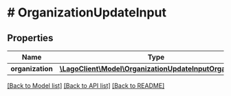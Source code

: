 # # OrganizationUpdateInput

## Properties

Name | Type | Description | Notes
------------ | ------------- | ------------- | -------------
**organization** | [**\LagoClient\Model\OrganizationUpdateInputOrganization**](OrganizationUpdateInputOrganization.md) |  |

[[Back to Model list]](../../README.md#models) [[Back to API list]](../../README.md#endpoints) [[Back to README]](../../README.md)

